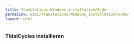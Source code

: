 ```yaml
---
title: Translations:Windows installation/8/de
permalink: wiki/Translations:Windows_installation/8/de/
layout: wiki
---
```


### TidalCycles installieren
